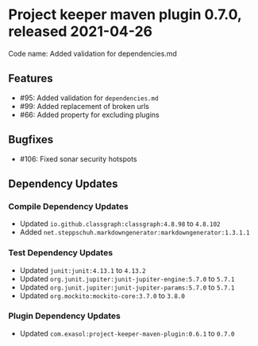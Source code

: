 # Project keeper maven plugin 0.7.0, released 2021-04-26

Code name: Added validation for dependencies.md

## Features

* #95: Added validation for `dependencies.md`
* #99: Added replacement of broken urls
* #66: Added property for excluding plugins

## Bugfixes

* #106: Fixed sonar security hotspots

## Dependency Updates

### Compile Dependency Updates

* Updated `io.github.classgraph:classgraph:4.8.98` to `4.8.102`
* Added `net.steppschuh.markdowngenerator:markdowngenerator:1.3.1.1`

### Test Dependency Updates

* Updated `junit:junit:4.13.1` to `4.13.2`
* Updated `org.junit.jupiter:junit-jupiter-engine:5.7.0` to `5.7.1`
* Updated `org.junit.jupiter:junit-jupiter-params:5.7.0` to `5.7.1`
* Updated `org.mockito:mockito-core:3.7.0` to `3.8.0`

### Plugin Dependency Updates

* Updated `com.exasol:project-keeper-maven-plugin:0.6.1` to `0.7.0`
